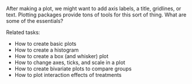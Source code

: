 
After making a plot, we might want to add axis labels, a title, gridlines, or text.  Plotting packages provide tons of tools for this sort of thing.  What are some of the essentials?

Related tasks:

* How to create basic plots
* How to create a histogram
* How to create a box (and whisker) plot
* How to change axes, ticks, and scale in a plot
* How to create bivariate plots to compare groups
* How to plot interaction effects of treatments

